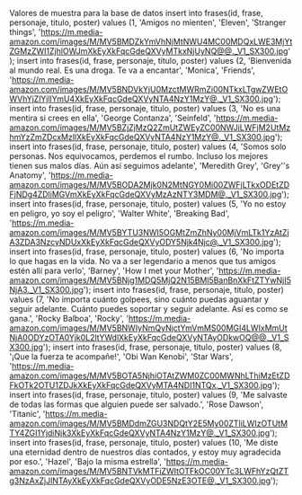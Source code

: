 Valores de muestra para la base de datos
insert into frases(id, frase, personaje, titulo, poster) values (1, 'Amigos no mienten', 'Eleven', 'Stranger things', 'https://m.media-amazon.com/images/M/MV5BMDZkYmVhNjMtNWU4MC00MDQxLWE3MjYtZGMzZWI1ZjhlOWJmXkEyXkFqcGdeQXVyMTkxNjUyNQ@@._V1_SX300.jpg');
insert into frases(id, frase, personaje, titulo, poster) values (2, 'Bienvenida al mundo real. Es una droga. Te va a encantar', 'Monica', 'Friends', 'https://m.media-amazon.com/images/M/MV5BNDVkYjU0MzctMWRmZi00NTkxLTgwZWEtOWVhYjZlYjllYmU4XkEyXkFqcGdeQXVyNTA4NzY1MzY@._V1_SX300.jpg');
insert into frases(id, frase, personaje, titulo, poster) values (3, 'No es una mentira si crees en ella', 'George Contanza', 'Seinfeld', 'https://m.media-amazon.com/images/M/MV5BZjZjMzQ2ZmUtZWEyZC00NWJiLWFjM2UtMzhmYzZmZDcxMzllXkEyXkFqcGdeQXVyNTA4NzY1MzY@._V1_SX300.jpg');
insert into frases(id, frase, personaje, titulo, poster) values (4, 'Somos solo personas. Nos equivocamos, perdemos el rumbo. Incluso los mejores tienen sus malos días. Aún así seguimos adelante', 'Meredith Grey', 'Grey''s Anatomy', 'https://m.media-amazon.com/images/M/MV5BODA2Mjk0N2MtNGY0Mi00ZWFjLTkxODEtZDFjNDg4ZDliMGVmXkEyXkFqcGdeQXVyMzAzNTY3MDM@._V1_SX300.jpg');
insert into frases(id, frase, personaje, titulo, poster) values (5, 'Yo no estoy en peligro, yo soy el peligro', 'Walter White', 'Breaking Bad', 'https://m.media-amazon.com/images/M/MV5BYTU3NWI5OGMtZmZhNy00MjVmLTk1YzAtZjA3ZDA3NzcyNDUxXkEyXkFqcGdeQXVyODY5Njk4Njc@._V1_SX300.jpg');
insert into frases(id, frase, personaje, titulo, poster) values (6, 'No importa lo que hagas en la vida. No va a ser legendario a menos que tus amigos estén allí para verlo', 'Barney', 'How I met your Mother', 'https://m.media-amazon.com/images/M/MV5BNjg1MDQ5MjQ2N15BMl5BanBnXkFtZTYwNjI5NjA3._V1_SX300.jpg');
insert into frases(id, frase, personaje, titulo, poster) values (7, 'No importa cuánto golpees, sino cuánto puedas aguantar y seguir adelante. Cuánto puedes soportar y seguir adelante. Así es como se gana.', 'Rocky Balboa', 'Rocky', 'https://m.media-amazon.com/images/M/MV5BNWIyNmQyNjctYmVmMS00MGI4LWIxMmUtNjA0ODYzOTA0Yjk0L2ltYWdlXkEyXkFqcGdeQXVyNTAyODkwOQ@@._V1_SX300.jpg');
insert into frases(id, frase, personaje, titulo, poster) values (8, '¡Que la fuerza te acompañe!', 'Obi Wan Kenobi', 'Star Wars', 'https://m.media-amazon.com/images/M/MV5BOTA5NjhiOTAtZWM0ZC00MWNhLThiMzEtZDFkOTk2OTU1ZDJkXkEyXkFqcGdeQXVyMTA4NDI1NTQx._V1_SX300.jpg');
insert into frases(id, frase, personaje, titulo, poster) values (9, 'Me salvaste de todas las formas que alguien puede ser salvado.', 'Rose Dawson', 'Titanic', 'https://m.media-amazon.com/images/M/MV5BMDdmZGU3NDQtY2E5My00ZTliLWIzOTUtMTY4ZGI1YjdiNjk3XkEyXkFqcGdeQXVyNTA4NzY1MzY@._V1_SX300.jpg');
insert into frases(id, frase, personaje, titulo, poster) values (10, 'Me diste una eternidad dentro de nuestros días contados, y estoy muy agradecida por eso.', 'Hazel', 'Bajo la misma estrella', 'https://m.media-amazon.com/images/M/MV5BNTVkMTFiZWItOTFkOC00YTc3LWFhYzQtZTg3NzAxZjJlNTAyXkEyXkFqcGdeQXVyODE5NzE3OTE@._V1_SX300.jpg');
